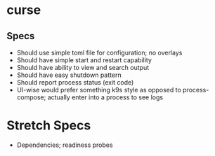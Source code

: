 # curse

## Specs
- Should use simple toml file for configuration; no overlays
- Should have simple start and restart capability
- Should have ability to view and search output
- Should have easy shutdown pattern
- Should report process status (exit code)
- UI-wise would prefer something k9s style as opposed to process-compose; actually enter into a process to see logs

# Stretch Specs
- Dependencies; readiness probes
